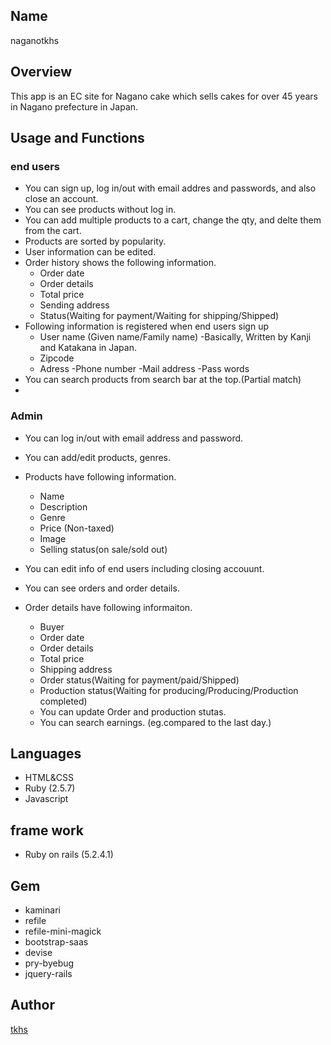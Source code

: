 ## Name
 naganotkhs

## Overview
 This app is an EC site for Nagano cake which sells cakes for over 45 years in Nagano prefecture in Japan.

## Usage and Functions

### end users
- You can sign up, log in/out with email addres and passwords, and also close an account.
- You can see products without log in.
- You can add multiple products to a cart, change the qty, and delte them from the cart.
- Products are sorted by popularity.
- User information can be edited.
- Order history shows the following information.
   - Order date
   - Order details
   - Total price
   - Sending address
   - Status(Waiting for payment/Waiting for shipping/Shipped)
- Following information is registered when end users sign up
   - User name (Given name/Family name)
     -Basically, Written by Kanji and Katakana in Japan.
   - Zipcode
   - Adress
   -Phone number
   -Mail address
   -Pass words
- You can search products from search bar at the top.(Partial match)
- 
### Admin
- You can log in/out with email address and password.
- You can add/edit products, genres.
- Products have following information.
    - Name
    - Description
    - Genre
    - Price (Non-taxed)
    - Image
    - Selling status(on sale/sold out)

- You can edit info of end users including closing accouunt.
- You can see orders and order details.
- Order details have following informaiton.
   - Buyer
   - Order date
   - Order details
   - Total price
   - Shipping address
   - Order status(Waiting for payment/paid/Shipped)
   - Production status(Waiting for producing/Producing/Production completed)
   - You can update Order and production stutas.
   - You can search earnings. (eg.compared to the last day.)

## Languages
- HTML&CSS
- Ruby (2.5.7)
- Javascript

## frame work
- Ruby on rails (5.2.4.1)

## Gem
- kaminari
- refile
- refile-mini-magick
- bootstrap-saas
- devise
- pry-byebug
- jquery-rails

## Author

[tkhs](https://github.com/ptkhs)
